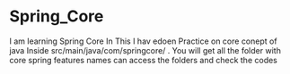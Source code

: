 # Spring_Core
I am learning Spring Core In This I hav edoen Practice on core conept of java
Inside src/main/java/com/springcore/<filename> . You will get all the folder with core spring features names
can access the folders and check the codes
